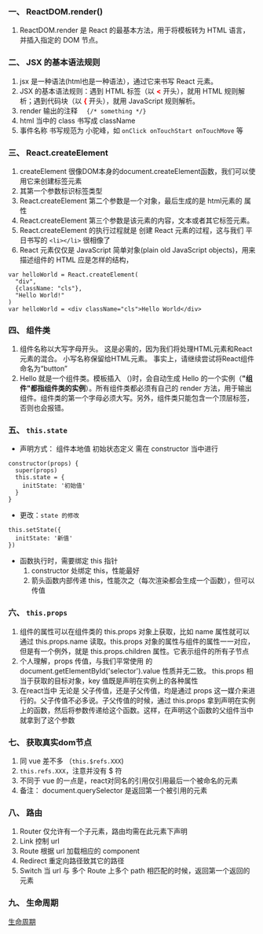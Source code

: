 ### 一、 ReactDOM.render()
1. ReactDOM.render 是 React 的最基本方法，用于将模板转为 HTML 语言，并插入指定的 DOM 节点。

### 二、 JSX 的基本语法规则
1. jsx 是一种语法(html也是一种语法），通过它来书写 React 元素。
2. JSX 的基本语法规则：遇到 HTML 标签（以 <strong style="color:red"><</strong> 开头），就用 HTML 规则解析；遇到代码块（以 <strong style="color:red">{</strong> 开头），就用 JavaScript 规则解析。
3. render 输出的注释 `  {/* something */}`
4. html 当中的 class 书写成 className
5. 事件名称 书写规范为 小驼峰，如 `onClick onTouchStart onTouchMove` 等

### 三、 React.createElement
1. createElement 很像DOM本身的document.createElement函数，我们可以使用它来创建标签元素
2. 其第一个参数标识标签类型
3. React.createElement 第二个参数是一个对象，最后生成的是 html元素的 属性
4. React.createElement 第三个参数是该元素的内容，文本或者其它标签元素。
5. React.createElement 的执行过程就是 创建 React 元素的过程，这与我们 平日书写的 `<li></li>` 很相像了
6. React 元素仅仅是 JavaScript 简单对象(plain old JavaScript objects)，用来描述组件的 HTML 应是怎样的结构，
```
var helloWorld = React.createElement(
  "div",
  {className: "cls"},
  "Hello World!"
)
var helloWorld = <div className="cls">Hello World</div>
```

### 四、 组件类
1. 组件名称以大写字母开头。 这是必需的，因为我们将处理HTML元素和React元素的混合。 小写名称保留给HTML元素。 事实上，请继续尝试将React组件命名为“button”
2. Hello 就是一个组件类。模板插入 <Hello /> （<Hello></Hello>)时，会自动生成 Hello 的一个实例（**"组件"都指组件类的实例**）。所有组件类都必须有自己的 render 方法，用于输出组件。组件类的第一个字母必须大写。另外，组件类只能包含一个顶层标签，否则也会报错。

### 五、 `this.state`
* 声明方式： 组件本地值 初始状态定义 需在 constructor 当中进行
```
constructor(props) {
  super(props)
  this.state = {
    initState: '初始值'
  }
}
```
* 更改：`state 的修改`
```
this.setState({
  initState: '新值'
})
```
* 函数执行时，需要绑定 this 指针
    1. constructor 处绑定 this，性能最好
    2. 箭头函数内部传递 this，性能次之（每次渲染都会生成一个函数），但可以传值

### 六、 `this.props`
1. 组件的属性可以在组件类的 this.props 对象上获取，比如 name 属性就可以通过 this.props.name 读取。this.props 对象的属性与组件的属性一一对应，但是有一个例外，就是 this.props.children 属性。它表示组件的所有子节点
2. 个人理解，props 传值，与我们平常使用 的 document.getElementById('selector').value 性质并无二致。 this.props 相当于获取的目标对象，key 值既是声明在实例上的各种属性
3. 在react当中 无论是 父子传值，还是子父传值，均是通过 props 这一媒介来进行的。父子传值不必多说。子父传值的时候，通过 this.props 拿到声明在实例上的函数，然后将参数传递给这个函数。这样，在声明这个函数的父组件当中就拿到了这个参数


### 七、 获取真实dom节点
1. 同 vue 差不多 （`this.$refs.XXX`)
2. `this.refs.XXX`，注意并没有 $ 符
3. 不同于 vue 的一点是，react对同名的引用仅引用最后一个被命名的元素 
4. 备注： document.querySelector 是返回第一个被引用的元素

### 八、 路由
1. Router 仅允许有一个子元素，路由均需在此元素下声明
2. Link 控制 url
3. Route 根据 url 加载相应的 component
4. Redirect 重定向路径致其它的路径
5. Switch 当 url 与 多个 Route 上多个 path 相匹配的时候，返回第一个返回的元素

### 九、 生命周期
[生命周期](https://zhuanlan.zhihu.com/p/24926575)
